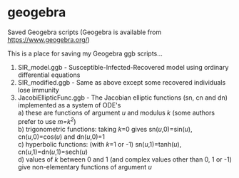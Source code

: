 # geogebra
Saved Geogebra scripts (Geogebra is available from https://www.geogebra.org/)

This is a place for saving my Geogebra ggb scripts...

1) SIR_model.ggb - Susceptible-Infected-Recovered model using ordinary differential equations<br/>
2) SIR_modified.ggb - Same as above except some recovered individuals lose immunity<br/>
3) JacobiEllipticFunc.ggb - The Jacobian elliptic functions (sn, cn and dn) implemented as a system of ODE's<br/>
   a) these are functions of argument *u* and modulus *k* (some authors prefer to use *m=k<sup>2</sup>*)<br/>
   b) trigonometric functions: taking *k*=0 gives sn(*u*,0)=sin(*u*), cn(*u*,0)=cos(*u*) and dn(*u*,0)=1<br/>
   c) hyperbolic functions: (with *k*=1 or -1) sn(*u*,1)=tanh(*u*), cn(*u*,1)=dn(*u*,1)=sech(*u*)<br/>
   d) values of *k* between 0 and 1 (and complex values other than 0, 1 or -1) give non-elementary functions of argument *u*<br/>
   
